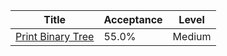 | Title                                                                | Acceptance   | Level   |
|----------------------------------------------------------------------|--------------|---------|
| [Print Binary Tree](https://leetcode.com/problems/print-binary-tree) | 55.0%        | Medium  |